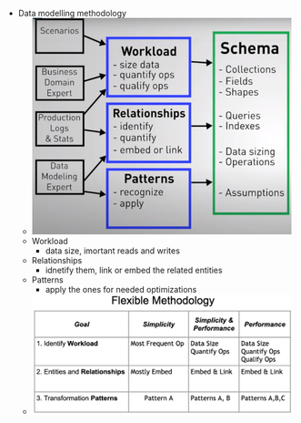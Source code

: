 - Data modelling methodology
	- ![image.png](../assets/image_1666212707294_0.png)
	- Workload
		- data size, imortant reads and writes
	- Relationships
		- idnetify them, link or embed the related entities
	- Patterns
		- apply the ones for needed optimizations
	- ![image.png](../assets/image_1666214269279_0.png)